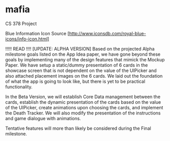 mafia
=====

CS 378 Project

Blue Information Icon
Source [http://www.iconsdb.com/royal-blue-icons/info-icon.html]

!!!!! READ !!!!
[UPDATE: ALPHA VERSION] Based on the projected Alpha milestone goals listed on the App Idea paper, we have gone beyond these goals by implementing many of the design features that mimick the Mockup Paper. We have setup a static/dummy presentation of 6 cards in the showcase screen that is not dependent on the value of the UIPicker and also attached placement images on the 6 cards. We laid out the foundation of what the app is going to look like, but there is yet to be practical functionality.

In the Beta Version, we will establish Core Data management between the cards, establish the dynamic presentation of the cards based on the value of the UIPicker, create animations upon choosing the cards, and implement the Death Tracker. We will also modify the presentation of the instructions and game dialogue with animations.

Tentative features will more than likely be considered during the Final milestone.

